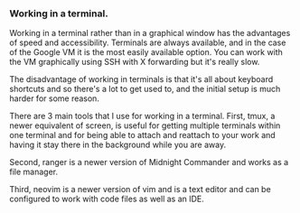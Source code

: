 
### Working in a terminal. 

Working in a terminal rather than in a graphical window has the advantages of speed and accessibility. Terminals are always available, and in the case of the Google VM it is the most easily available option. You can work with the VM graphically using SSH with X forwarding but it's really slow.

The disadvantage of working in terminals is that it's all about keyboard shortcuts and so there's a lot to get used to, and the initial setup is much harder for some reason. 

There are 3 main tools that I use for working in a terminal. First, tmux, a newer equivalent of screen, is useful for getting multiple terminals within one terminal and for being able to attach and reattach to your work and having it stay there in the background while you are away.

Second, ranger is a newer version of Midnight Commander and works as a file manager.

Third, neovim is a newer version of vim and is a text editor and can be configured to work with code files as well as an IDE. 


